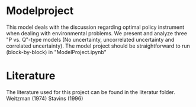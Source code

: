 # Modelproject

This model deals with the discussion regarding optimal policy instrument when dealing with environmental problems. We present and analyze three "P vs. Q"-type models (No uncertainty, uncorrelated uncertainty and correlated uncertainty). The model project should be straightforward to run (block-by-block) in "ModelProject.ipynb"

# Literature

The literature used for this project can be found in the literatur folder. 
Weitzman (1974)
Stavins (1996)


